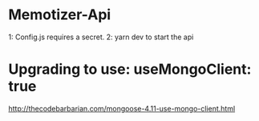 # Memotizer-Api

1: Config.js requires a secret.
2: yarn dev to start the api

# Upgrading to use: useMongoClient: true

http://thecodebarbarian.com/mongoose-4.11-use-mongo-client.html
